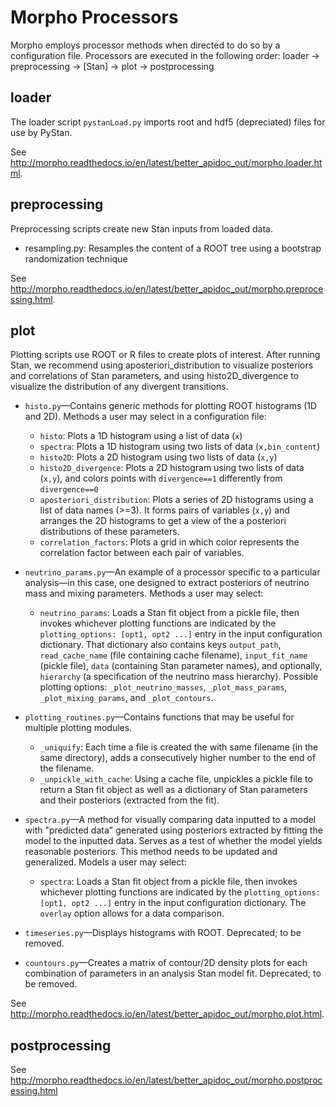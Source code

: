 Morpho Processors
======

Morpho employs processor methods when directed to do so by a configuration file.
Processors are executed in the following order:
loader &rarr; preprocessing &rarr; [Stan] &rarr; plot &rarr; postprocessing


loader
---------------
The loader script ```pystanLoad.py``` imports root and hdf5 (depreciated) files for use by PyStan.

See http://morpho.readthedocs.io/en/latest/better_apidoc_out/morpho.loader.html.

preprocessing
---------------
Preprocessing scripts create new Stan inputs from loaded data.
 - resampling.py: Resamples the content of a ROOT tree using a bootstrap randomization technique

See http://morpho.readthedocs.io/en/latest/better_apidoc_out/morpho.preprocessing.html.

plot
---------------
Plotting scripts use ROOT or R files to create plots of interest. After running Stan, we recommend using aposteriori_distribution to visualize posteriors and correlations of Stan parameters, and using histo2D_divergence to visualize the distribution of any divergent transitions.

 - ```histo.py```—Contains generic methods for plotting ROOT histograms (1D and 2D). Methods a user may select in a configuration file:
   * ```histo```: Plots a 1D histogram using a list of data (```x```)
   * ```spectra```: Plots a 1D histogram using two lists of data (```x,bin_content```)
   * ```histo2D```: Plots a 2D histogram using two lists of data (```x,y```)
   * ```histo2D_divergence```: Plots a 2D histogram using two lists of data (```x,y```), and colors points with ```divergence==1``` differently from ```divergence==0```
   * ```aposteriori_distribution```: Plots a series of 2D histograms using a list of data names (>=3). It forms pairs of variables (```x,y```) and arranges the 2D histograms to get a view of the a posteriori distributions of these parameters.
   * ```correlation_factors```: Plots a grid in which color represents the correlation factor between each pair of variables.

 - ```neutrino_params.py```—An example of a processor specific to a particular analysis—in this case, one designed to extract posteriors of neutrino mass and mixing parameters. Methods a user may select:
   * ```neutrino_params```: Loads a Stan fit object from a pickle file, then invokes whichever plotting functions are indicated by the ```plotting_options: [opt1, opt2 ...]``` entry in the input configuration dictionary. That dictionary also contains keys ```output_path```, ```read_cache_name``` (file containing cache filename), ```input_fit_name``` (pickle file), ```data``` (containing Stan parameter names), and optionally, ```hierarchy``` (a specification of the neutrino mass hierarchy). Possible plotting options: ```_plot_neutrino_masses```, ```_plot_mass_params```, ```_plot_mixing_params```, and ```_plot_contours```.

 - ```plotting_routines.py```—Contains functions that may be useful for multiple plotting modules.
   * ```_uniquify```: Each time a file is created the with same filename (in the same directory), adds a consecutively higher number to the end of the filename.
   * ```_unpickle_with_cache```: Using a cache file, unpickles a pickle file to return a Stan fit object as well as a dictionary of Stan parameters and their posteriors (extracted from the fit).

 - ```spectra.py```—A method for visually comparing data inputted to a model with "predicted data" generated using posteriors extracted by fitting the model to the inputted data. Serves as a test of whether the model yields reasonable posteriors. This method needs to be updated and generalized. Models a user may select:
   * ```spectra```: Loads a Stan fit object from a pickle file, then invokes whichever plotting functions are indicated by the ```plotting_options: [opt1, opt2 ...]``` entry in the input configuration dictionary. The ```overlay``` option allows for a data comparison.

 - ```timeseries.py```—Displays histograms with ROOT. Deprecated; to be removed.

 - ```countours.py```—Creates a matrix of contour/2D density plots for each combination of parameters in an analysis Stan model fit. Deprecated; to be removed.

See http://morpho.readthedocs.io/en/latest/better_apidoc_out/morpho.plot.html.


postprocessing
---------------


See http://morpho.readthedocs.io/en/latest/better_apidoc_out/morpho.postprocessing.html